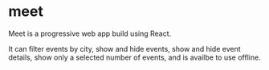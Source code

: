 # meet

Meet is a progressive web app build using React.

It can filter events by city, show and hide events, show and hide event details, show only a selected number of events, and is availbe to use offline.
